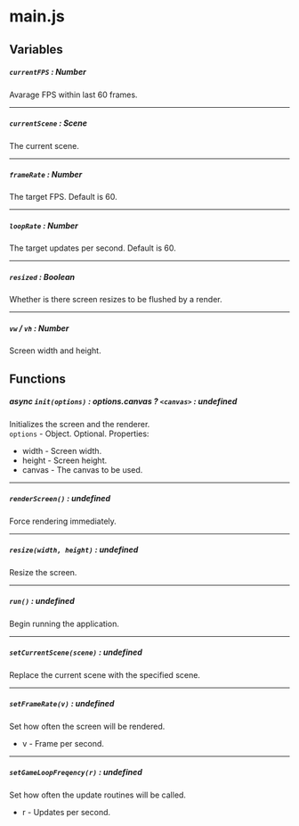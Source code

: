 # main.js
## Variables
##### `currentFPS` : Number
Avarage FPS within last 60 frames.

---
##### `currentScene` : Scene
The current scene.

---
##### `frameRate` : Number
The target FPS. Default is 60.

---
##### `loopRate` : Number
The target updates per second. Default is 60.

---
##### `resized` : Boolean
Whether is there screen resizes to be flushed by a render.

---
##### `vw` / `vh` : Number
Screen width and height.
## Functions
##### async `init(options)` : options.canvas ? `<canvas>` : undefined
Initializes the screen and the renderer.  
`options` - Object. Optional. Properties:
- width - Screen width.
- height - Screen height.
- canvas - The canvas to be used.
---
##### `renderScreen()` : undefined
Force rendering immediately.

---
##### `resize(width, height)` : undefined
Resize the screen.

---
##### `run()` : undefined
Begin running the application.

---
##### `setCurrentScene(scene)` : undefined
Replace the current scene with the specified scene.

---
##### `setFrameRate(v)` : undefined
Set how often the screen will be rendered.
- v - Frame per second.

---
##### `setGameLoopFreqency(r)` : undefined
Set how often the update routines will be called.
- r - Updates per second.
